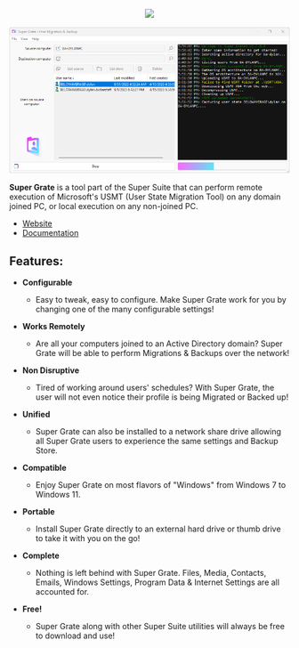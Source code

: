 <a href="https://github.com/belowaverage-org/SuperGrate/releases">
  <p align="center">
    <img src="https://raw.githubusercontent.com/krisdb2009/documentation/master/supergrate/promo.svg">
  </p>
</a>

<img src="https://raw.githubusercontent.com/belowaverage-org/Wiki/master/assets/software/supersuite/supergrate/1.4.0.0-capturing.png">

__Super Grate__ is a tool part of the Super Suite that can perform remote execution of Microsoft's USMT (User State Migration Tool) on any domain joined PC, or local execution on any non-joined PC.
* <a href="https://belowaverage.org/software/supergrate/">Website</a>
* <a href="https://github.com/belowaverage-org/SuperGrate/wiki">Documentation</a>
<h2>Features:</h2>

* __Configurable__
   * Easy to tweak, easy to configure. Make Super Grate work for you by changing one of the many configurable settings!

* __Works Remotely__
   * Are all your computers joined to an Active Directory domain? Super Grate will be able to perform Migrations & Backups over the network!

* __Non Disruptive__
   * Tired of working around users' schedules? With Super Grate, the user will not even notice their profile is being Migrated or Backed up!

* __Unified__
   * Super Grate can also be installed to a network share drive allowing all Super Grate users to experience the same settings and Backup Store.

* __Compatible__
   * Enjoy Super Grate on most flavors of "Windows" from Windows 7 to Windows 11.

* __Portable__
   * Install Super Grate directly to an external hard drive or thumb drive to take it with you on the go!

* __Complete__
   * Nothing is left behind with Super Grate. Files, Media, Contacts, Emails, Windows Settings, Program Data & Internet Settings are all accounted for.

* __Free!__
   * Super Grate along with other Super Suite utilities will always be free to download and use!
